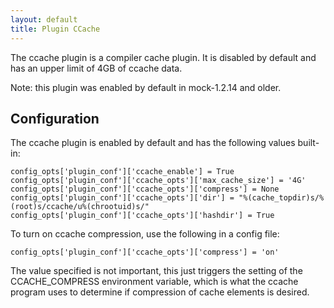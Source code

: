 ```yaml
---
layout: default
title: Plugin CCache
---
```


The ccache plugin is a compiler cache plugin. It is disabled by default and has an upper limit of 4GB of ccache data.

Note: this plugin was enabled by default in mock-1.2.14 and older.

## Configuration

The ccache plugin is enabled by default and has the following values built-in:

    config_opts['plugin_conf']['ccache_enable'] = True
    config_opts['plugin_conf']['ccache_opts']['max_cache_size'] = '4G'
    config_opts['plugin_conf']['ccache_opts']['compress'] = None
    config_opts['plugin_conf']['ccache_opts']['dir'] = "%(cache_topdir)s/%(root)s/ccache/u%(chrootuid)s/"
    config_opts['plugin_conf']['ccache_opts']['hashdir'] = True

To turn on ccache compression, use the following in a config file:

    config_opts['plugin_conf']['ccache_opts']['compress'] = 'on'

The value specified is not important, this just triggers the setting of the CCACHE_COMPRESS environment variable, which is what the ccache program uses to determine if compression of cache elements is desired.
